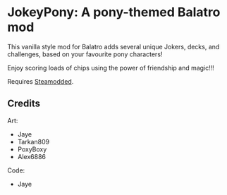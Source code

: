 # JokeyPony: A pony-themed Balatro mod

This vanilla style mod for Balatro adds several unique Jokers, decks, and challenges, based on your favourite pony characters!

Enjoy scoring loads of chips using the power of friendship and magic!!!

Requires [Steamodded](https://github.com/Steamodded/smods).

## Credits

Art:
- Jaye
- Tarkan809
- PoxyBoxy
- Alex6886

Code:
- Jaye
